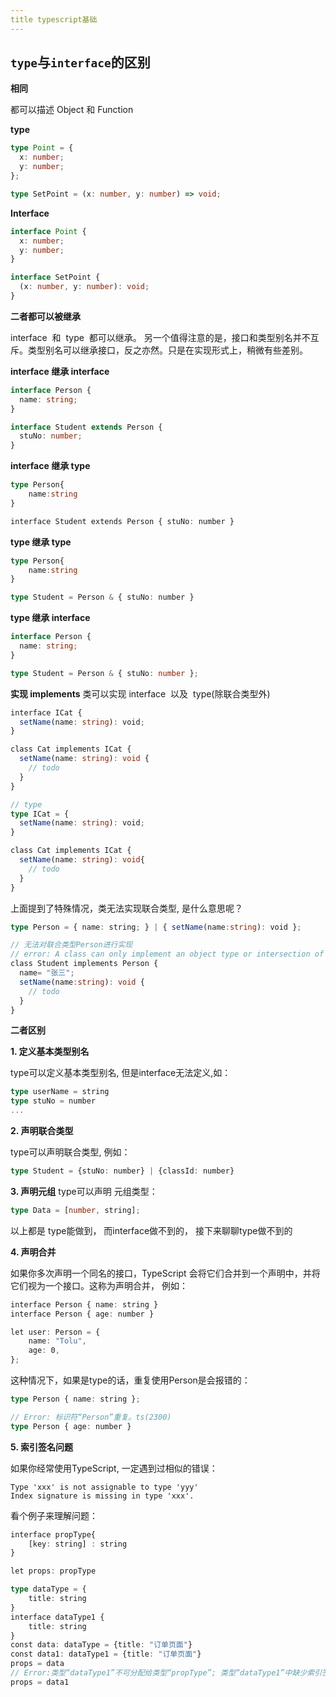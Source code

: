 ```yaml
---
title typescript基础
---
```


## `type`与`interface`的区别

**相同**

都可以描述 Object 和 Function

**type**

```ts
type Point = {
  x: number;
  y: number;
};

type SetPoint = (x: number, y: number) => void;
```

**Interface**

```ts
interface Point {
  x: number;
  y: number;
}

interface SetPoint {
  (x: number, y: number): void;
}
```

**二者都可以被继承**

interface  和  type  都可以继承。
另一个值得注意的是，接口和类型别名并不互斥。类型别名可以继承接口，反之亦然。只是在实现形式上，稍微有些差别。

**interface 继承 interface**

```ts
interface Person {
  name: string;
}

interface Student extends Person {
  stuNo: number;
}
```

**interface 继承 type**

```ts
type Person{
    name:string
}

interface Student extends Person { stuNo: number }
```

**type 继承 type**

```ts
type Person{
    name:string
}

type Student = Person & { stuNo: number }
```

**type 继承 interface**

```ts
interface Person {
  name: string;
}

type Student = Person & { stuNo: number };
```

**实现 implements**
类可以实现 interface  以及  type(除联合类型外)

```ts
interface ICat {
  setName(name: string): void;
}

class Cat implements ICat {
  setName(name: string): void {
    // todo
  }
}

// type 
type ICat = {
  setName(name: string): void;
}

class Cat implements ICat {
  setName(name: string): void{
    // todo
  }
}
```

上面提到了特殊情况，类无法实现联合类型, 是什么意思呢？

```ts
type Person = { name: string; } | { setName(name:string): void };

// 无法对联合类型Person进行实现
// error: A class can only implement an object type or intersection of object types with statically known members.
class Student implements Person {
  name= "张三";
  setName(name:string): void {
    // todo
  }
}
```

**二者区别**

**1. 定义基本类型别名**

type可以定义基本类型别名, 但是interface无法定义,如：

```ts
type userName = string
type stuNo = number
...
```

**2. 声明联合类型**

type可以声明联合类型, 例如：

```ts
type Student = {stuNo: number} | {classId: number}
```

**3. 声明元组**
type可以声明 元组类型：

```ts
type Data = [number, string];
```

以上都是 type能做到， 而interface做不到的， 接下来聊聊type做不到的

**4. 声明合并**

如果你多次声明一个同名的接口，TypeScript 会将它们合并到一个声明中，并将它们视为一个接口。这称为声明合并， 例如：

```ts
interface Person { name: string }
interface Person { age: number }

let user: Person = {
    name: "Tolu",
    age: 0,
};
```

这种情况下，如果是type的话，重复使用Person是会报错的：

```ts
type Person { name: string }; 

// Error: 标识符“Person”重复。ts(2300)
type Person { age: number }

```

**5. 索引签名问题**

如果你经常使用TypeScript, 一定遇到过相似的错误：

```
Type 'xxx' is not assignable to type 'yyy'
Index signature is missing in type 'xxx'.
```

看个例子来理解问题：

```ts
interface propType{
    [key: string] : string
}

let props: propType

type dataType = {
    title: string
}
interface dataType1 {
    title: string
}
const data: dataType = {title: "订单页面"}
const data1: dataType1 = {title: "订单页面"}
props = data
// Error:类型“dataType1”不可分配给类型“propType”; 类型“dataType1”中缺少索引签名 
props = data1
```
